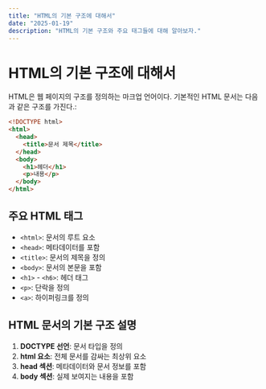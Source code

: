```yaml
---
title: "HTML의 기본 구조에 대해서"
date: "2025-01-19"
description: "HTML의 기본 구조와 주요 태그들에 대해 알아보자."
---
```


# HTML의 기본 구조에 대해서

HTML은 웹 페이지의 구조를 정의하는 마크업 언어이다. 기본적인 HTML 문서는 다음과 같은 구조를 가진다.:

```html
<!DOCTYPE html>
<html>
  <head>
    <title>문서 제목</title>
  </head>
  <body>
    <h1>헤더</h1>
    <p>내용</p>
  </body>
</html>
```

## 주요 HTML 태그

- `<html>`: 문서의 루트 요소
- `<head>`: 메타데이터를 포함
- `<title>`: 문서의 제목을 정의
- `<body>`: 문서의 본문을 포함
- `<h1>` - `<h6>`: 헤더 태그
- `<p>`: 단락을 정의
- `<a>`: 하이퍼링크를 정의

## HTML 문서의 기본 구조 설명

1. **DOCTYPE 선언**: 문서 타입을 정의
2. **html 요소**: 전체 문서를 감싸는 최상위 요소
3. **head 섹션**: 메타데이터와 문서 정보를 포함
4. **body 섹션**: 실제 보여지는 내용을 포함
